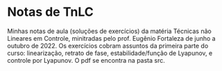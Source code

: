 # Notas de TnLC
Minhas notas de aula (soluções de exercícios) da matéria Técnicas não Lineares em Controle, minitradas pelo prof. Eugênio Fortaleza de junho a outubro de 2022.
Os exercícios cobram assuntos da primeira parte do curso: linearização, retrato de fase, estabilidade/função de Lyapunov, e controle por Lyapunov. 
O pdf se encontra na pasta src.
